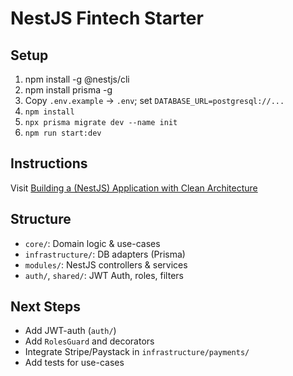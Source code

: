 # NestJS Fintech Starter

## Setup

1. npm install -g @nestjs/cli
2. npm install prisma -g
3. Copy `.env.example` → `.env`; set `DATABASE_URL=postgresql://...`
4. `npm install`
5. `npx prisma migrate dev --name init`
6. `npm run start:dev`

## Instructions
Visit [Building a (NestJS) Application with Clean Architecture](http://localhost:3000)

## Structure

- `core/`: Domain logic & use-cases
- `infrastructure/`: DB adapters (Prisma)
- `modules/`: NestJS controllers & services
- `auth/`, `shared/`: JWT Auth, roles, filters

## Next Steps

- Add JWT-auth (`auth/`)
- Add `RolesGuard` and decorators
- Integrate Stripe/Paystack in `infrastructure/payments/`
- Add tests for use-cases